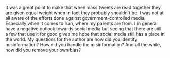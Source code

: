 It was a great point to make that when mass tweets are read together they are given equal weight when in fact they probably shouldn't be. I was not at all aware of the efforts done against government-controlled media. Especially when it comes to Iran, where my parents are from. I in general have a negative outlook towards social media but seeing that there are still a few that use it for good gives me hope that social media still has a place in the world. My questions for the author are how did you identify misinformation? How did you handle the misinformation? And all the while, how did you remove your own bias?
